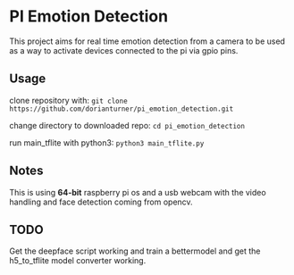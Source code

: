 #  PI Emotion Detection

This project aims for real time emotion detection from a camera to be used as a way to activate devices connected to the pi via gpio pins.

## Usage
clone repository with: ```git clone https://github.com/dorianturner/pi_emotion_detection.git```  

change directory to downloaded repo: ```cd pi_emotion_detection```  

run main_tflite with python3: ```python3 main_tflite.py```

## Notes
This is using **64-bit** raspberry pi os and a usb webcam with the video handling and face detection coming from opencv. 

## TODO
Get the deepface script working and train a bettermodel and get the h5_to_tflite model converter working.
     
